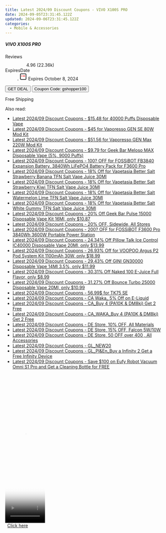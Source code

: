 ```yaml
---
title: Latest 2024/09 Discount Coupons - VIVO X100S PRO
date: 2024-09-05T23:31:45.122Z
updated: 2024-09-06T23:31:45.122Z
categories:
  - Mobile & Accessories
---
```



<div class="max-w-4xl mx-auto grid grid-cols-1 lg:max-w-5xl lg:gap-x-20 lg:grid-cols-2">
  <div class="relative p-3 col-start-1 row-start-1 flex flex-col-reverse rounded-lg bg-gradient-to-t from-black/75 via-black/0 sm:bg-none sm:row-start-2 sm:p-0 lg:row-start-1">
    <h5 class="mt-1 text-lg font-semibold text-white sm:text-slate-900 md:text-2xl dark:sm:text-white">VIVO X100S PRO</h5>
  </div>
  
  <div class="col-start-1 col-end-3 row-start-1 grid gap-4 sm:mb-6 sm:grid-cols-4 lg:col-start-2 lg:row-span-6 lg:row-end-6 lg:mb-0 lg:gap-6">
    
  </div>
  <dl class="row-start-2 mt-4 flex items-center text-xs font-medium sm:row-start-3 sm:mt-1 md:mt-2.5 lg:row-start-2">
    <dt class="sr-only">Reviews</dt>
    <dd class="flex items-center text-indigo-600 dark:text-indigo-400">
      <svg width="24" height="24" fill="none" aria-hidden="true" class="mr-1 stroke-current dark:stroke-indigo-500">
        <path d="m12 5 2 5h5l-4 4 2.103 5L12 16l-5.103 3L9 14l-4-4h5l2-5Z" stroke-width="2" stroke-linecap="round" stroke-linejoin="round" />
      </svg>
      <span>4.96 <span class="font-normal text-slate-400">(22.36k)</span></span>
    </dd>
    <dt class="sr-only">ExpiresDate</dt>
    <dd class="flex items-center">
      <svg width="2" height="2" aria-hidden="true" fill="currentColor" class="mx-3 text-slate-300">
        <circle cx="1" cy="1" r="1" />
      </svg>
      <svg width="24" height="24" viewBox="0 0 24 24" fill="none" stroke="currentColor" stroke-width="2">
        <rect x="3" y="3" width="18" height="18" rx="2" fill="#fff" />
        <path d="M6 10L18 10" stroke="red" stroke-width="2" fill="none" />
        <path d="M10 6L10 18" stroke="#fff" stroke-width="2" fill="none" />
      </svg>
      Expires October 8, 2024    </dd>
  </dl>
  <div class="col-start-1 row-start-3 mt-4 self-center sm:col-start-2 sm:row-span-2 sm:row-start-2 sm:mt-0 lg:col-start-1 lg:row-start-3 lg:row-end-4 lg:mt-6">
    <button type="button" onClick="javascript:window.open(decodeURIComponent('https%3A%2F%2Fwww.shareasale.com%2Fu.cfm%3Fd%3D1117883%26m%3D97331%26u%3D4338022'), '_blank');void(0);" class="rounded-lg bg-red-600 px-3 py-2 text-sm font-medium leading-6 text-white">GET DEAL</button>
    <button type="button" onClick="javascript:window.open(decodeURIComponent('https%3A%2F%2Fwww.shareasale.com%2Fu.cfm%3Fd%3D1117883%26m%3D97331%26u%3D4338022'), '_blank');void(0);" class="border-dashed border-2 border-indigo-600 bg-green-100 text-sm leading-6 font-medium py-2 px-3 rounded-lg">Coupon Code: gshopper100</button>
  </div>
  <p class="col-start-1 mt-4 text-sm leading-6 sm:col-span-2 lg:col-span-1 lg:row-start-4 lg:mt-6 dark:text-slate-400">
    Free Shipping 
  </p>
</div>
<span class="atpl-alsoreadstyle">Also read:</span>
<div><ul>
<li><a href="https://coupons.techidaily.com/coupon-1228019-share-59344-sale/"><u>Latest 2024/09 Discount Coupons - $15.48 for 40000 Puffs Disposable Vape</u></a></li>
<li><a href="https://coupons.techidaily.com/coupon-1228095-share-59344-sale/"><u>Latest 2024/09 Discount Coupons - $45 for Vaporesso GEN SE 80W Mod Kit</u></a></li>
<li><a href="https://coupons.techidaily.com/coupon-1228096-share-59344-sale/"><u>Latest 2024/09 Discount Coupons - $51.56 for Vaporesso GEN Max 220W Mod Kit</u></a></li>
<li><a href="https://coupons.techidaily.com/coupon-1080612-share-59344-sale/"><u>Latest 2024/09 Discount Coupons - $9.79 for Geek Bar Meloso MAX Disposable Vape (5%, 9000 Puffs)</u></a></li>
<li><a href="https://coupons.techidaily.com/coupon-1227829-share-77450-sale/"><u>Latest 2024/09 Discount Coupons - 100? OFF for FOSSiBOT FB3840 Expansion Battery, 3840Wh LiFePO4 Battery Pack for F3600 Pro</u></a></li>
<li><a href="https://coupons.techidaily.com/coupon-1227848-share-59344-sale/"><u>Latest 2024/09 Discount Coupons - 18% Off for Vapetasia Better Salt Strawberry Banana TFN Salt Vape Juice 30Ml</u></a></li>
<li><a href="https://coupons.techidaily.com/coupon-1227847-share-59344-sale/"><u>Latest 2024/09 Discount Coupons - 18% Off for Vapetasia Better Salt Strawberry Kiwi TFN Salt Vape Juice 30Ml</u></a></li>
<li><a href="https://coupons.techidaily.com/coupon-1227846-share-59344-sale/"><u>Latest 2024/09 Discount Coupons - 18% Off for Vapetasia Better Salt Watermelon Lime TFN Salt Vape Juice 30Ml</u></a></li>
<li><a href="https://coupons.techidaily.com/coupon-1227845-share-59344-sale/"><u>Latest 2024/09 Discount Coupons - 18% Off for Vapetasia Better Salt White Gummy TFN Salt Vape Juice 30Ml</u></a></li>
<li><a href="https://coupons.techidaily.com/coupon-1065605-share-90958-sale/"><u>Latest 2024/09 Discount Coupons - 20% Off Geek Bar Pulse 15000 Disposable Vape Kit 16Ml, only $10.87</u></a></li>
<li><a href="https://coupons.techidaily.com/coupon-1227817-share-150021-sale/"><u>Latest 2024/09 Discount Coupons - 20% OFF, Sidewide, All Stores</u></a></li>
<li><a href="https://coupons.techidaily.com/coupon-1227828-share-77450-sale/"><u>Latest 2024/09 Discount Coupons - 200? OFF for FOSSiBOT F3600 Pro 3840Wh 3600W Portable Power Station</u></a></li>
<li><a href="https://coupons.techidaily.com/coupon-1228403-share-90958-sale/"><u>Latest 2024/09 Discount Coupons - 24.34% Off Pillow Talk Ice Control IC40000 Disposable Vape 20Ml, only $13.99</u></a></li>
<li><a href="https://coupons.techidaily.com/coupon-1097106-share-90958-sale/"><u>Latest 2024/09 Discount Coupons - 26.93% Off for VOOPOO Argus P2 Pod System Kit 1100mAh 30W, only $18.99</u></a></li>
<li><a href="https://coupons.techidaily.com/coupon-1228401-share-90958-sale/"><u>Latest 2024/09 Discount Coupons - 29.43% Off GINI GN30000 Disposable Vape 14Ml 3.5%, only $11.99</u></a></li>
<li><a href="https://coupons.techidaily.com/coupon-1227833-share-90958-sale/"><u>Latest 2024/09 Discount Coupons - 30.31% Off Naked 100 E-Juice Full Flavor, only $8.99</u></a></li>
<li><a href="https://coupons.techidaily.com/coupon-1228402-share-90958-sale/"><u>Latest 2024/09 Discount Coupons - 31.27% Off Bounce Turbo 25000 Disposable Vape 20Ml, only $10.99</u></a></li>
<li><a href="https://coupons.techidaily.com/coupon-1228340-share-147961-sale/"><u>Latest 2024/09 Discount Coupons - 56.99$ for TK75 SE</u></a></li>
<li><a href="https://coupons.techidaily.com/coupon-1123042-share-92020-sale/"><u>Latest 2024/09 Discount Coupons - CA Waka_ 5% Off on E-Liquid</u></a></li>
<li><a href="https://coupons.techidaily.com/coupon-1225731-share-92020-sale/"><u>Latest 2024/09 Discount Coupons - CA_Buy 4 (PA10K & DM8ki) Get 2 Free</u></a></li>
<li><a href="https://coupons.techidaily.com/coupon-1225732-share-92020-sale/"><u>Latest 2024/09 Discount Coupons - CA_WAKA_Buy 4 (PA10K & DM8ki) Get 2 Free</u></a></li>
<li><a href="https://coupons.techidaily.com/coupon-1228561-share-150021-sale/"><u>Latest 2024/09 Discount Coupons - DE Store, 10% OFF, All Materials</u></a></li>
<li><a href="https://coupons.techidaily.com/coupon-1228560-share-150021-sale/"><u>Latest 2024/09 Discount Coupons - DE Store, 15% OFF, Falcon 5W/10W</u></a></li>
<li><a href="https://coupons.techidaily.com/coupon-1228562-share-150021-sale/"><u>Latest 2024/09 Discount Coupons - DE Store, 50 OFF over 400 , All Accessories</u></a></li>
<li><a href="https://coupons.techidaily.com/coupon-1227821-share-92020-sale/"><u>Latest 2024/09 Discount Coupons - GL_NEW20</u></a></li>
<li><a href="https://coupons.techidaily.com/coupon-1120725-share-92020-sale/"><u>Latest 2024/09 Discount Coupons - GL_Pl&En_Buy a Infinity 2 Get a Free Infinity Device</u></a></li>
<li><a href="https://coupons.techidaily.com/coupon-1228463-share-115200-sale/"><u>Latest 2024/09 Discount Coupons - Save $100 on Eufy Robot Vacuum Omni S1 Pro and Get a Cleaning Bottle for FREE</u></a></li>
</ul></div>

<ins class="adsbygoogle"
      style="display:block"
      data-ad-client="ca-pub-7571918770474297"
      data-ad-slot="8358498916"
      data-ad-format="auto"
      data-full-width-responsive="true"></ins>
<!-- affiliate ads begin -->
<span id="1975503">
					<video width="128" height="480" style="cursor:pointer"
           poster="//a.impactradius-go.com/display-clicktoplayimage/1975503.png"
           onclick="if(!this.playClicked){this.play();this.setAttribute('controls',true);this.playClicked=true;}">
	   <source src="//a.impactradius-go.com/display-ad/22993-1975503">
	   <img src="//a.impactradius-go.com/display-clicktoplayimage/1975503.png" style="border: none; height: 100%; width: 100%; object-fit: contain">
	</video>
	<div style="width:80px;text-align:center"><a href="javascript:window.open(decodeURIComponent('https%3A%2F%2Fhomestyler.sjv.io%2Fc%2F5597632%2F1975503%2F22993'), '_blank');void(0);">Click here</a></div>
</span>
<img height="0" width="0" src="https://imp.pxf.io/i/5597632/1975503/22993" style="position:absolute;visibility:hidden;" border="0" />
<!-- affiliate ads end -->